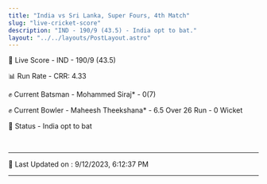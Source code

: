 ```yaml
---
title: "India vs Sri Lanka, Super Fours, 4th Match"
slug: "live-cricket-score"
description: "IND - 190/9 (43.5) - India opt to bat."
layout: "../../layouts/PostLayout.astro"
---
```


🔴 Live Score - IND - 190/9 (43.5)  

📊 Run Rate - CRR: 4.33  

✊ Current Batsman - Mohammed Siraj* - 0(7)  

✊ Current Bowler - Maheesh Theekshana* - 6.5 Over 26 Run - 0 Wicket  

📑 Status - India opt to bat

<br />

***

📝 Last Updated on : 9/12/2023, 6:12:37 PM

***

